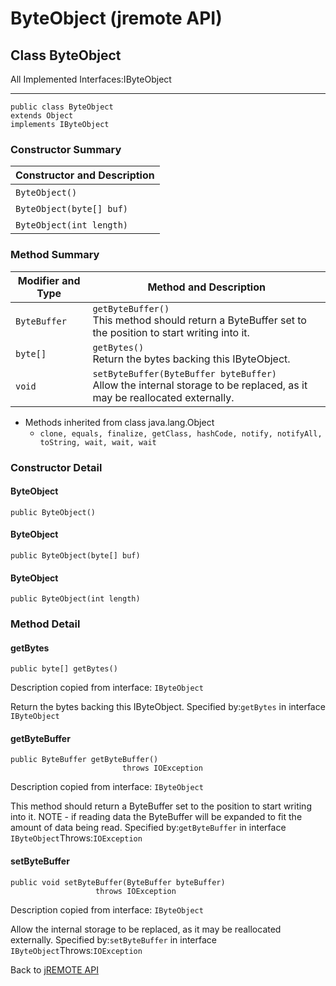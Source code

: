 # ByteObject (jremote API)

<PageHeader />

## Class ByteObject

All Implemented Interfaces:IByteObject
* * *


```
public class ByteObject
extends Object
implements IByteObject
```

### Constructor Summary


| Constructor and Description<br> |
| --- |
| `ByteObject()` <br> |
| `ByteObject(byte[] buf)` <br> |
| `ByteObject(int length)` <br> |






### Method Summary


| Modifier and Type<br> | Method and Description<br> |
| --- | --- |
| `ByteBuffer`<br> | `getByteBuffer()`<br>This method should return a ByteBuffer set to the position to start writing into it.<br> |
| `byte[]`<br> | `getBytes()`<br>Return the bytes backing this IByteObject.<br> |
| `void`<br> | `setByteBuffer(ByteBuffer byteBuffer)`<br>Allow the internal storage to be replaced, as it may be reallocated externally.<br> |


- Methods inherited from class java.lang.Object
    - `clone, equals, finalize, getClass, hashCode, notify, notifyAll, toString, wait, wait, wait`

### Constructor Detail



#### ByteObject

```
public ByteObject()
```





#### ByteObject

```
public ByteObject(byte[] buf)
```





#### ByteObject

```
public ByteObject(int length)
```





### 


### Method Detail



#### getBytes

```
public byte[] getBytes()
```

Description copied from interface: `IByteObject`

Return the bytes backing this IByteObject.
Specified by:`getBytes` in interface `IByteObject`
#### getByteBuffer

```
public ByteBuffer getByteBuffer()
                         throws IOException
```

Description copied from interface: `IByteObject`

This method should return a ByteBuffer set to the position to start writing into it. NOTE - if reading data the ByteBuffer will be expanded to fit the amount of data being read.
Specified by:`getByteBuffer` in interface `IByteObject`Throws:`IOException`


#### setByteBuffer

```
public void setByteBuffer(ByteBuffer byteBuffer)
                   throws IOException
```

Description copied from interface: `IByteObject`

Allow the internal storage to be replaced, as it may be reallocated externally.
Specified by:`setByteBuffer` in interface `IByteObject`Throws:`IOException`



Back to [jREMOTE API](com_jbase_jremote_package-summary)
